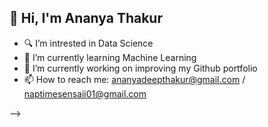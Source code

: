 ## 👋 Hi, I'm Ananya Thakur

- 🔍 I’m intrested in Data Science
- 🌱 I’m currently learning Machine Learning
- 🔭 I’m currently working on improving my Github portfolio
- 📫 How to reach me: ananyadeepthakur@gmail.com / naptimesensaii01@gmail.com

-->
